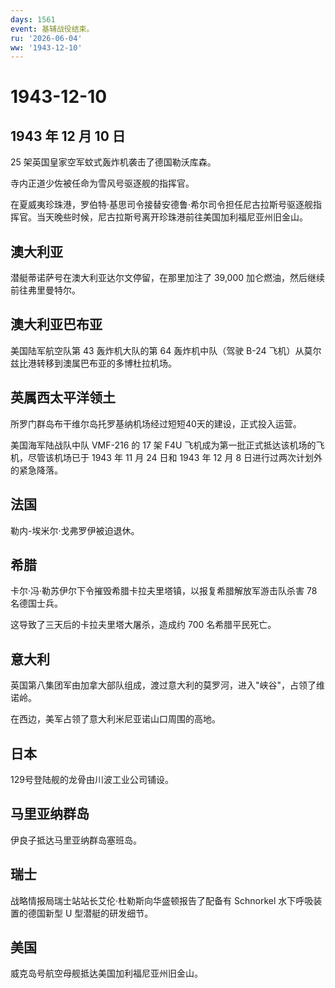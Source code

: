 ```yaml
---
days: 1561
event: 基辅战役结束。
ru: '2026-06-04'
ww: '1943-12-10'
---
```


# 1943-12-10

## 1943 年 12 月 10 日

25 架英国皇家空军蚊式轰炸机袭击了德国勒沃库森。

寺内正道少佐被任命为雪风号驱逐舰的指挥官。

在夏威夷珍珠港，罗伯特·基思司令接替安德鲁·希尔司令担任尼古拉斯号驱逐舰指挥官。当天晚些时候，尼古拉斯号离开珍珠港前往美国加利福尼亚州旧金山。

## 澳大利亚

潜艇蒂诺萨号在澳大利亚达尔文停留，在那里加注了 39,000
加仑燃油，然后继续前往弗里曼特尔。

## 澳大利亚巴布亚

美国陆军航空队第 43 轰炸机大队的第 64 轰炸机中队（驾驶 B-24
飞机）从莫尔兹比港转移到澳属巴布亚的多博杜拉机场。

## 英属西太平洋领土

所罗门群岛布干维尔岛托罗基纳机场经过短短40天的建设，正式投入运营。

美国海军陆战队中队 VMF-216 的 17 架 F4U
飞机成为第一批正式抵达该机场的飞机，尽管该机场已于 1943 年 11 月 24 日和
1943 年 12 月 8 日进行过两次计划外的紧急降落。

## 法国

勒内-埃米尔·戈弗罗伊被迫退休。

## 希腊

卡尔·冯·勒苏伊尔下令摧毁希腊卡拉夫里塔镇，以报复希腊解放军游击队杀害 78
名德国士兵。

这导致了三天后的卡拉夫里塔大屠杀，造成约 700 名希腊平民死亡。

## 意大利

英国第八集团军由加拿大部队组成，渡过意大利的莫罗河，进入"峡谷"，占领了维诺岭。

在西边，美军占领了意大利米尼亚诺山口周围的高地。

## 日本

129号登陆舰的龙骨由川波工业公司铺设。

## 马里亚纳群岛

伊良子抵达马里亚纳群岛塞班岛。

## 瑞士

战略情报局瑞士站站长艾伦·杜勒斯向华盛顿报告了配备有 Schnorkel
水下呼吸装置的德国新型 U 型潜艇的研发细节。

## 美国

威克岛号航空母舰抵达美国加利福尼亚州旧金山。